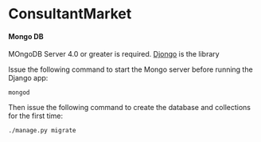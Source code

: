 # ConsultantMarket

#### Mongo DB

MOngoDB Server 4.0 or greater is required. [Djongo](https://nesdis.github.io/djongo/get-started/) is the library

Issue the following command to start the Mongo server before running the Django app:

    mongod

Then issue the following command to create the database and collections for the first time:

    ./manage.py migrate 
